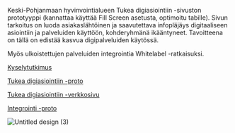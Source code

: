 Keski-Pohjanmaan hyvinvointialueen Tukea digiasiointiin -sivuston prototyyppi (kannattaa käyttää Fill Screen asetusta, optimoitu tabille). Sivun tarkoitus on luoda asiakaslähtöinen ja saavutettava infopläjäys digitaaliseen asiointiin ja palveluiden käyttöön, kohderyhmänä ikääntyneet. Tavoitteena on tällä on edistää kasvua digipalveluiden käytössä.

Myös ulkoistettujen palveluiden integrointia Whitelabel -ratkaisuksi.

[Kyselytutkimus](https://forms.gle/w7zsg5mbGomfjQz9A)

[Tukea digiasiointiin -proto](https://www.figma.com/design/ouxr4ZJgPXTLJzoYnh4da6/Digituki?node-id=0-1&t=K5KRqP3uvxHMO401-1)

[Tukea digiasiointiin -verkkosivu](http://www.haagahelia.www66.zoner-asiakas.fi/matti.yli-hukka/)

[Integrointi -proto]([https://www.figma.com/design/hIA708s4iNAphiygftYidF/Integrointi?node-id=1-4&t=SqTPTcdsoNEgkFs8-1](https://www.figma.com/proto/hIA708s4iNAphiygftYidF/Integrointi?node-id=44-102&p=f&t=xYcfeemoA8Z7jwWL-1&scaling=contain&content-scaling=fixed&page-id=1%3A4))

![Untitled design (3)](https://github.com/user-attachments/assets/a9aced46-303d-44be-9c2f-c180c58654f0)
